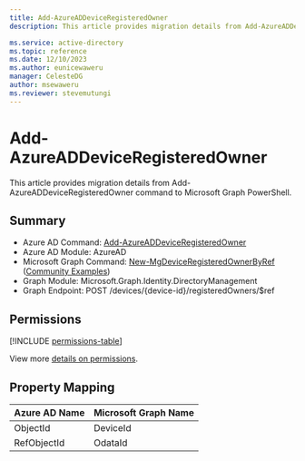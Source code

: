 ```yaml
---
title: Add-AzureADDeviceRegisteredOwner
description: This article provides migration details from Add-AzureADDeviceRegisteredOwner command to Microsoft Graph PowerShell.

ms.service: active-directory
ms.topic: reference
ms.date: 12/10/2023
ms.author: eunicewaweru
manager: CelesteDG
author: msewaweru
ms.reviewer: stevemutungi
---
```


# Add-AzureADDeviceRegisteredOwner

This article provides migration details from Add-AzureADDeviceRegisteredOwner command to Microsoft Graph PowerShell.

## Summary

+ Azure AD Command: [Add-AzureADDeviceRegisteredOwner](/powershell/module/azuread/add-azureaddeviceregisteredowner)
+ Azure AD Module: AzureAD
+ Microsoft Graph Command: [New-MgDeviceRegisteredOwnerByRef](/powershell/module/microsoft.graph.identity.directorymanagement/new-mgdeviceregisteredownerbyref) ([Community Examples](https://github.com/orgs/msgraph/discussions?discussions_q=New-MgDeviceRegisteredOwnerByRef))
+ Graph Module: Microsoft.Graph.Identity.DirectoryManagement
+ Graph Endpoint:  POST /devices/{device-id}/registeredOwners/$ref

## Permissions

[!INCLUDE [permissions-table](~/../microsoft-graph/api-reference/v1.0/includes/permissions/device-post-registeredowners-permissions.md)]

View more [details on permissions](/graph/api/device-post-registeredowners#permissions).

## Property Mapping

|Azure AD Name|Microsoft Graph Name|
|---|---|
|ObjectId|DeviceId|
|RefObjectId|OdataId|